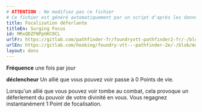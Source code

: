 ```yaml
---
# ATTENTION : Ne modifiez pas ce fichier
# Ce fichier est généré automatiquement par un script d'après les données du module Foundry VTT officiel et de sa traduction
title: Focalisation déferlante
titleEn: Surging Focus
id: MRxQDZFNPpUKC0CL
urlFr: https://gitlab.com/pathfinder-fr/foundryvtt-pathfinder2-fr/-/blob/master/data/feats/MRxQDZFNPpUKC0CL.htm
urlEn: https://gitlab.com/hooking/foundry-vtt---pathfinder-2e/-/blob/master/packs/data/feats.db/surging-focus.json
layout: dons
---
```

**Fréquence** une fois par jour

**déclencheur** Un allié que vous pouvez voir passe à 0 Points de vie.

Lorsqu'un allié que vous pouvez voir tombe au combat, cela provoque un déferlement du pouvoir de votre divinité en vous. Vous regagnez instantanément 1 Point de focalisation.
